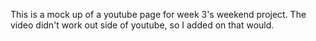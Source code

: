 This is a mock up of a youtube page for week 3's weekend project. The video didn't work out side of youtube, so I added on that would.
